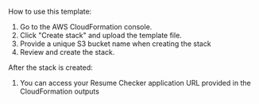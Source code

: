 How to use this template:

1. Go to the AWS CloudFormation console.
2. Click "Create stack" and upload the template file.
3. Provide a unique S3 bucket name when creating the stack
4. Review and create the stack.

After the stack is created:

1. You can access your Resume Checker application URL provided in the CloudFormation outputs